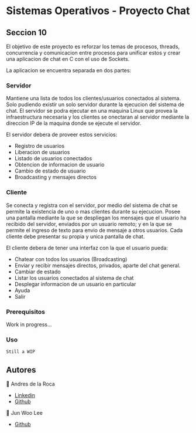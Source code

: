 # Sistemas Operativos - Proyecto Chat
## Seccion 10

El objetivo de este proyecto es reforzar los temas de procesos, threads, concurrencia y comunicacion entre procesos para unificar estos y crear una aplicacion de chat en C con el uso de Sockets.  
  
La aplicacion se encuentra separada en dos partes:  
### Servidor  
Mantiene una lista de todos los clientes/usuarios conectados al sistema. Solo pudiendo existir un solo servidor durante la ejecucion del sistema de chat. El servidor se podra ejecutar en una maquina Linux que provea la infraestructura necesaria y los clientes se onectaran al servidor mediante la direccion IP de la maquina donde se ejecute el servidor.

El servidor debera de proveer estos servicios:
- Registro de usuarios
- Liberacion de usuarios
- Listado de usuarios conectados
- Obtencion de informacion de usuario
- Cambio de estado de usuario
- Broadcasting y mensajes directos

### Cliente
Se conecta y registra con el servidor, por medio del sistema de chat se permite la existencia de uno o mas clientes durante su ejecucion. Posee una pantalla mediante la que se despliegan los mensajes que el usuario ha recibido del servidor, enviados por un usuario remoto; y en la que se permite el ingreso de texto para envio de mensaje a otros usuarios. Cada cliente debe presentar su propia y unica pantalla de chat.

El cliente debera de tener una interfaz con la que el usuario pueda:
- Chatear con todos los usuarios (Broadcasting)
- Enviar y recibir mensajes directos, privados, aparte del chat general.
- Cambiar de estado
- Listar los usuarios conectados al sistema de chat
- Desplegar informacion de un usuario en particular
- Ayuda
- Salir

### Prerequisitos
Work in progress...

### Uso
```
Still a WIP
```


## Autores
👤 Andres de la Roca  
- <a href = "https://www.linkedin.com/in/andr%C3%A8s-de-la-roca-pineda-10a40319b/">Linkedin</a> 
- <a href="https://github.com/andresdlRoca">Github</a>  

👤 Jun Woo Lee
- <a href="https://github.com/jwlh00">Github</a>  

